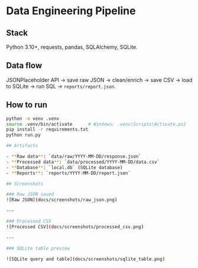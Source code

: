 # Data Engineering Pipeline

## Stack
Python 3.10+, requests, pandas, SQLAlchemy, SQLite.

## Data flow
JSONPlaceholder API → save raw JSON → clean/enrich → save CSV → load to SQLite → run SQL → `reports/report.json`.

## How to run
```bash
python -m venv .venv
source .venv/bin/activate      # Windows: .venv\Scripts\Activate.ps1
pip install -r requirements.txt
python run.py

## Artifacts

- **Raw data**: `data/raw/YYYY-MM-DD/response.json`
- **Processed data**: `data/processed/YYYY-MM-DD/data.csv`
- **Database**: `local.db` (SQLite database)
- **Reports**: `reports/YYYY-MM-DD/report.json`

## Screenshots

### Raw JSON saved
![Raw JSON](docs/screenshots/raw_json.png)

---

### Processed CSV
![Processed CSV](docs/screenshots/processed_csv.png)

---

### SQLite table preview

![SQLite query and table](docs/screenshots/sqlite_table.png)
